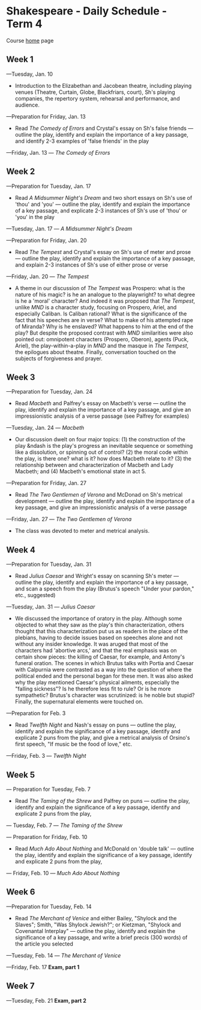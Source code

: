 # Shakespeare - Daily Schedule - Term 4

Course [home](../shakespeare) page

## Week 1

&mdash;Tuesday, Jan. 10 
 
* Introduction to the Elizabethan and Jacobean theatre, including playing venues (Theatre, Curtain, Globe, Blackfriars, court), Sh's playing companies, the repertory system, rehearsal and performance, and audience. 

&mdash;Preparation for Friday, Jan. 13 

* Read *The Comedy of Errors* and Crystal's essay on Sh's false friends &mdash; outline the play, identify and explain the importance of a key passage, and identify 2-3 examples of 'false friends' in the play

&mdash;Friday, Jan. 13 &mdash; *The Comedy of Errors*

## Week 2
&mdash;Preparation for Tuesday, Jan. 17 

* Read *A Midsummer Night's Dream* and two short essays on Sh's use of 'thou' and 'you' &mdash; outline the play, identify and explain the importance of a key passage, and explicate 2-3 instances of Sh's use of 'thou' or 'you' in the play

&mdash;Tuesday, Jan. 17 &mdash; *A Midsummer Night's Dream*

&mdash;Preparation for Friday, Jan. 20 

* Read *The Tempest* and Crystal's essay on Sh's use of meter and prose &mdash; outline the play, identify and explain the importance of a key passage, and explain 2-3 instances of Sh's use of either prose or verse

&mdash;Friday, Jan. 20 &mdash; *The Tempest*

* A theme in our discussion of *The Tempest* was Prospero: what is the nature of his magic? is he an analogue to the playwright? to what degree is he a 'moral' character? And indeed it was proposed that *The Tempest*, unlike *MND* is a character study, focusing on Prospero, Ariel, and especially Caliban. Is Caliban rational? What is the significance of the fact that his speeches are in verse? What to make of his attempted rape of Miranda? Why is he enslaved? What happens to him at the end of the play? But despite the proposed contrast with *MND* similarities were also pointed out: omnipotent characters (Prospero, Oberon), agents (Puck, Ariel), the play-within-a-play in *MND* and the masque in *The Tempest*, the epilogues about theatre. Finally, conversation touched on the subjects  of forgiveness and prayer.

## Week 3
&mdash;Preparation for Tuesday, Jan. 24 

* Read *Macbeth* and Palfrey's essay on Macbeth's verse &mdash; outline the play, identify and explain the importance of a key passage, and give an impressionistic analysis of a verse passage (see Palfrey for examples)

&mdash;Tuesday, Jan. 24 &mdash; *Macbeth*
* Our discussion dwelt on four major topics: (1) the construction of the play &ndash is the play's progress an inevitable sequence or something like a dissolution, or spinning out of control? (2) the moral code within the play, is there one? what is it? how does Macbeth relate to it? (3) the relationship between and characterization of Macbeth and Lady Macbeth; and (4) Macbeth's emotional state in act 5.

&mdash;Preparation for Friday, Jan. 27 

* Read *The Two Gentlemen of Verona* and McDonad on Sh's metrical development &mdash; outline the play, identify and explain the importance of a key passage, and give an impressionistic analysis of a verse passage

&mdash;Friday, Jan. 27 &mdash; *The Two Gentlemen of Verona* 
* The class was devoted to meter and metrical analysis.

## Week 4
&mdash;Preparation for Tuesday, Jan. 31 

* Read *Julius Caesar* and Wright's essay on scanning Sh's meter &mdash; outline the play, identify and explain the importance of a key passage, and scan a speech from the play (Brutus's speech "Under your pardon," etc., suggested)

&mdash;Tuesday, Jan. 31 &mdash; *Julius Caesar* 
* We discussed the importance of oratory in the play. Although some objected to what they saw as the play's thin characterization, others thought that this characterization put us as readers in the place of the plebians, having to decide issues based on speeches alone and not without any insider knowledge. It was aruged that most of the characters had 'abortive arcs,' and that the real emphasis was on certain show pieces: the killing of Caesar, for example, and Antony's funeral oration. The scenes in which Brutus talks with Portia and Caesar with Calpurnia were contrasted as a way into the question of where the political ended and the personal began for these men. It was also asked why the play mentioned Caesar's physical ailments, especially the "falling sickness"? Is he therefore less fit to rule? Or is he more sympathetic? Brutus's character was scrutinized: is he noble but stupid? Finally, the supernatural elements were touched on. 

&mdash;Preparation for Feb. 3 

* Read *Twelfth Night* and Nash's essay on puns &mdash; outline the play, identify and explain the significance of a key passage, identify and explicate 2 puns from the play, and give a metrical analysis of Orsino's first speech, "If music be the food of love," etc.

&mdash;Friday, Feb. 3 &mdash; *Twelfth Night*

## Week 5

&mdash; Preparation for Tuesday, Feb. 7
* Read *The Taming of the Shrew* and Palfrey on puns &mdash; outline the play, identify and explain the significance of a key passage, identify and explicate 2 puns from the play,

&mdash; Tuesday, Feb. 7 &mdash; *The Taming of the Shrew* 

&mdash; Preparation for Friday, Feb. 10 
* Read *Much Ado About Nothing* and McDonald on 'double talk' &mdash; outline the play, identify and explain the significance of a key passage, identify and explicate 2 puns from the play,

&mdash; Friday, Feb. 10 &mdash; *Much Ado About Nothing* 

## Week 6
&mdash;Preparation for Tuesday, Feb. 14
* Read *The Merchant of Venice* and either Bailey, "Shylock and the Slaves"; Smith, "Was Shylock Jewish?"; or Kietzman, "Shylock and Covenantal Interplay" &mdash; outline the play, identify and explain the significance of a key passage, and write a brief precis (300 words) of the article you selected

&mdash;Tuesday, Feb. 14 &mdash; *The Merchant of Venice*

&mdash;Friday, Feb. 17 **Exam, part 1**

## Week 7 
&mdash;Tuesday, Feb. 21 **Exam, part 2**
